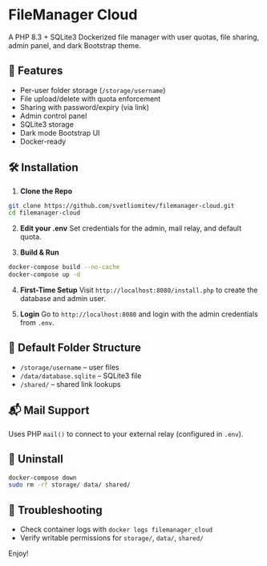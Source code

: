 # FileManager Cloud

A PHP 8.3 + SQLite3 Dockerized file manager with user quotas, file sharing, admin panel, and dark Bootstrap theme.

## 🚀 Features

- Per-user folder storage (`/storage/username`)
- File upload/delete with quota enforcement
- Sharing with password/expiry (via link)
- Admin control panel
- SQLite3 storage
- Dark mode Bootstrap UI
- Docker-ready

## 🛠️ Installation

1. **Clone the Repo**
```bash
git clone https://github.com/svetliomitev/filemanager-cloud.git
cd filemanager-cloud
```

2. **Edit your .env**
Set credentials for the admin, mail relay, and default quota.

3. **Build & Run**
```bash
docker-compose build --no-cache
docker-compose up -d
```

4. **First-Time Setup**
Visit `http://localhost:8080/install.php` to create the database and admin user.

5. **Login**
Go to `http://localhost:8080` and login with the admin credentials from `.env`.

## 🔧 Default Folder Structure

- `/storage/username` – user files
- `/data/database.sqlite` – SQLite3 file
- `/shared/` – shared link lookups

## 📬 Mail Support

Uses PHP `mail()` to connect to your external relay (configured in `.env`).

## 🧼 Uninstall

```bash
docker-compose down
sudo rm -rf storage/ data/ shared/
```

## 🐛 Troubleshooting

- Check container logs with `docker logs filemanager_cloud`
- Verify writable permissions for `storage/`, `data/`, `shared/`

Enjoy!
